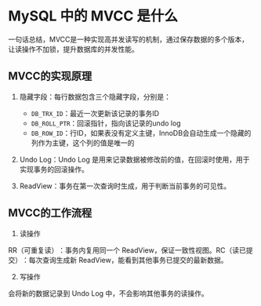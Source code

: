 # MySQL 中的 MVCC 是什么

一句话总结，MVCC是一种实现高并发读写的机制，通过保存数据的多个版本，让读操作不加锁，提升数据库的并发性能。

## MVCC的实现原理

1. 隐藏字段：每行数据包含三个隐藏字段，分别是：
   - `DB_TRX_ID`：最近一次更新该记录的事务ID
   - `DB_ROLL_PTR`：回滚指针，指向该记录的undo log
   - `DB_ROW_ID`：行ID，如果表没有定义主键，InnoDB会自动生成一个隐藏的列作为主键，这个列的值是唯一的

2. Undo Log：Undo Log 是用来记录数据被修改前的值，在回滚时使用，用于实现事务的回滚操作。

3. ReadView：事务在第一次查询时生成，用于判断当前事务的可见性。

## MVCC的工作流程

1. 读操作

​​RR（可重复读）​​：事务内复用同一个 ReadView，保证一致性视图。
​​RC（读已提交）​​：每次查询生成新 ReadView，能看到其他事务已提交的最新数据。

2. 写操作

会将新的数据记录到 Undo Log 中，不会影响其他事务的读操作。